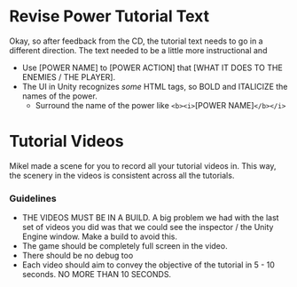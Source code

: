 # Revise Power Tutorial Text

Okay, so after feedback from the CD, the tutorial text needs to go in a different direction. The text needed to be a little more instructional and

- Use [POWER NAME] to [POWER ACTION] that [WHAT IT DOES TO THE ENEMIES / THE PLAYER].
- The UI in Unity recognizes *some* HTML tags, so BOLD and ITALICIZE the names of the power.
	- Surround the name of the power like `<b><i>`[POWER NAME]`</b></i>`

# Tutorial Videos

Mikel made a scene for you to record all your tutorial videos in. This way, the scenery in the videos is consistent across all the tutorials.

### Guidelines
- THE VIDEOS MUST BE IN A BUILD. A big problem we had with the last set of videos you did was that we could see the inspector / the Unity Engine window. Make a build to avoid this.
- The game should be completely full screen in the video.
- There should be no debug too
- Each video should aim to convey the objective of the tutorial in 5 - 10 seconds. NO MORE THAN 10 SECONDS.
